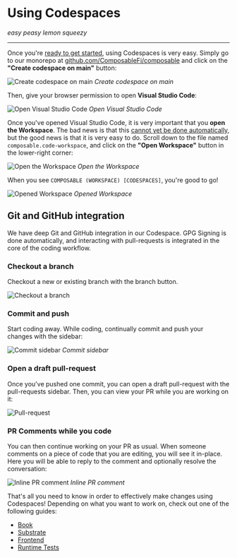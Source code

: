 # Using Codespaces

*easy peasy lemon squeezy*

---

Once you're [ready to get started](./getting-started), using Codespaces is very easy. 
Simply go to our monorepo at [github.com/ComposableFi/composable](https://github.com/ComposableFi/composable) 
and click on the **"Create codespace on main"** button:

![Create codespace on main](./create-codespace-on-main.png)
*Create codespace on main*

Then, give your browser permission to open **Visual Studio Code**:

![Open Visual Studio Code](./open-vscode-dialog.png)
*Open Visual Studio Code*

Once you've opened Visual Studio Code, it is very important that you **open the Workspace**. 
The bad news is that this [cannot yet be done automatically](https://github.community/t/how-to-automatically-open-a-vscode-workspace/154339), 
but the good news is that it is very easy to do. Scroll down to the file named `composable.code-workspace`, 
and click on the **"Open Workspace"** button in the lower-right corner:

![Open the Workspace](./open-the-workspace.png)
*Open the Workspace*

When you see `COMPOSABLE (WORKSPACE) [CODESPACES]`, you're good to go!

![Opened Workspace](./opened-workspace.png)
*Opened Workspace*

## Git and GitHub integration

We have deep Git and GitHub integration in our Codespace. GPG Signing is done automatically, 
and interacting with pull-requests is integrated in the core of the coding workflow.

### Checkout a branch

Checkout a new or existing branch with the branch button.

![Checkout a branch](./checkout-branch.png)

### Commit and push

Start coding away. While coding, continually commit and push your changes with the sidebar:

![Commit sidebar](./commit-sidebar.png)
*Commit sidebar*

### Open a draft pull-request

Once you've pushed one commit, you can open a draft pull-request with the pull-requests sidebar. 
Then, you can view your PR while you are working on it:

![Pull-request](./pull-request.png)

### PR Comments while you code

You can then continue working on your PR as usual. When someone comments on a piece of code that you are editing, 
you will see it in-place. Here you will be able to reply to the comment and optionally resolve the conversation:

![Inline PR comment](./inline-pr-comment.png)
*Inline PR comment*

That's all you need to know in order to effectively make changes using Codespaces!
Depending on what you want to work on, check out one of the following guides:

- [Book](./book)
- [Substrate](./substrate)
- [Frontend](./frontend)
- [Runtime Tests](./runtime-tests)
